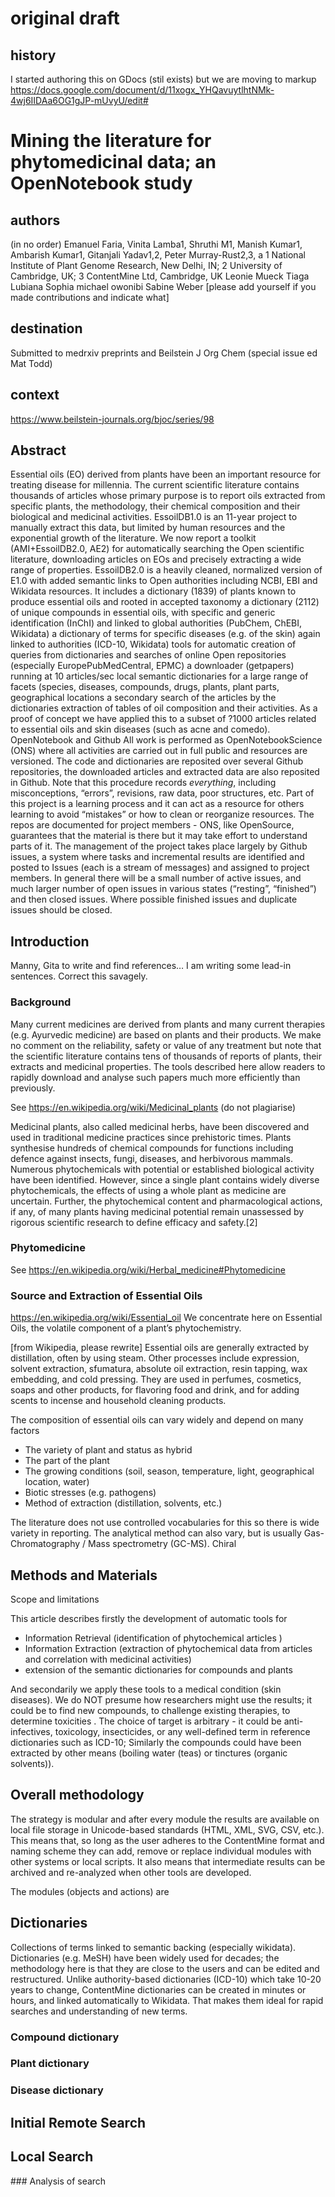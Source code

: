 # original draft 

## history

I started authoring this on GDocs (stil exists) but we are moving to markup
https://docs.google.com/document/d/11xogx_YHQavuytlhtNMk-4wj6IIDAa6OG1gJP-mUvyU/edit#

# Mining the literature for phytomedicinal data; an OpenNotebook study

## authors

(in no order) Emanuel Faria, Vinita Lamba1, Shruthi M1, Manish Kumar1, Ambarish Kumar1, Gitanjali Yadav1,2, Peter Murray-Rust2,3, a
1 National Institute of Plant Genome Research, New Delhi, IN; 2 University of Cambridge, UK; 3 ContentMine Ltd, Cambridge, UK
Leonie Mueck
Tiaga Lubiana
Sophia
michael owonibi
Sabine Weber
[please add yourself if you made contributions and indicate what]



## destination

Submitted to medrxiv preprints and Beilstein J Org Chem (special issue ed Mat Todd)

## context

https://www.beilstein-journals.org/bjoc/series/98

## Abstract

Essential oils (EO) derived from plants have been an  important resource for treating disease for millennia. The current scientific literature contains thousands of articles whose primary purpose is to report oils extracted from specific plants, the methodology, their chemical composition and their biological and medicinal activities.  EssoilDB1.0 is an 11-year project to manually extract this data, but limited by human resources and the exponential growth of the literature. We now report a toolkit  (AMI+EssoilDB2.0,  AE2)  for automatically searching the Open scientific literature, downloading articles on EOs and precisely extracting a wide range of properties.
EssoilDB2.0 is a heavily cleaned, normalized version of E1.0 with added semantic links to Open authorities including NCBI, EBI and Wikidata resources. It includes
a dictionary (1839) of plants known to produce essential oils and rooted in accepted taxonomy
a dictionary (2112) of unique compounds  in essential oils, with specific and generic identification (InChI) and linked to global authorities (PubChem, ChEBI, Wikidata)
a dictionary of terms for specific diseases (e.g. of the skin) again linked to authorities (ICD-10, Wikidata)
tools for automatic creation of  queries from dictionaries and searches of online Open repositories (especially EuropePubMedCentral, EPMC)
a downloader (getpapers)  running at 10 articles/sec
local semantic dictionaries for a large range of facets (species, diseases, compounds, drugs, plants, plant parts, geographical locations 
a secondary search of the articles by the dictionaries
extraction of tables of oil composition and their activities.
As a proof of concept we have applied this to a subset of ?1000 articles related to essential oils and skin diseases (such as acne and comedo).
OpenNotebook and Github
All work is performed as OpenNotebookScience (ONS) where all activities are carried out in full public and resources are versioned. The code and dictionaries are reposited over several Github repositories, the  downloaded articles and extracted data are also reposited in Github. Note that this procedure records *everything*, including misconceptions, “errors”, revisions, raw data, poor structures, etc. Part of this project is a learning process and it can act as a resource for others learning to avoid “mistakes” or how to clean or reorganize resources. The repos are documented for project members - ONS, like OpenSource, guarantees that the material is there but it may take effort to understand parts of it.
The management of the project takes place largely by Github issues, a system where tasks and incremental results are identified and posted to Issues (each is a stream of messages) and assigned to project members. In general there will be a small number of active issues, and much larger number of open issues in various states (“resting”, “finished”) and then closed issues. Where possible finished issues and duplicate issues should be closed.

## Introduction

Manny, Gita to write and find references… I am writing some lead-in sentences. Correct this savagely.

### Background

Many current medicines are derived from plants and many current therapies (e.g. Ayurvedic medicine) are based on plants 
and their products. We make no comment on the reliability, safety or value of any treatment but note that the scientific 
literature contains tens of thousands of reports of plants, their extracts and medicinal properties. The tools described 
here allow readers to rapidly download and analyse such papers much more efficiently than previously.


See https://en.wikipedia.org/wiki/Medicinal_plants (do not plagiarise)

Medicinal plants, also called medicinal herbs, have been discovered and used in traditional medicine practices since 
prehistoric times. Plants synthesise hundreds of chemical compounds for functions including defence against insects, 
fungi, diseases, and herbivorous mammals. Numerous phytochemicals with potential or established biological activity 
have been identified. However, since a single plant contains widely diverse phytochemicals, the effects of using a 
whole plant as medicine are uncertain. Further, the phytochemical content and pharmacological actions, if any, of 
many plants having medicinal potential remain unassessed by rigorous scientific research to define efficacy and safety.[2]

### Phytomedicine

See https://en.wikipedia.org/wiki/Herbal_medicine#Phytomedicine



### Source and Extraction of Essential Oils

https://en.wikipedia.org/wiki/Essential_oil
We concentrate here on Essential Oils, the volatile component of a plant’s phytochemistry. 

[from Wikipedia, please rewrite] Essential oils are generally extracted by distillation, often by using steam. 
Other processes include expression, solvent extraction, sfumatura, absolute oil extraction, resin tapping, wax 
embedding, and cold pressing. They are used in perfumes, cosmetics, soaps and other products, for flavoring 
food and drink, and for adding scents to incense and household cleaning products.

The composition of essential oils can vary widely and depend on many factors
* The variety of plant and status as hybrid
* The part of the plant
* The growing conditions (soil, season, temperature, light, geographical location, water)
* Biotic stresses (e.g. pathogens)
* Method of extraction (distillation, solvents, etc.)

The literature does not use controlled vocabularies for this so there is wide variety in reporting. 
The analytical method can also vary, but is usually Gas-Chromatography / Mass spectrometry (GC-MS). Chiral 

## Methods and Materials

Scope and limitations

This article describes firstly the development of automatic tools for 
* Information Retrieval (identification of phytochemical articles )
* Information Extraction (extraction of phytochemical data from articles and correlation with medicinal activities)
* extension of the semantic dictionaries for compounds and plants

And secondarily we apply these tools to a medical condition (skin diseases). We do NOT presume how researchers 
might use the results; it could be to find new compounds, to challenge existing therapies, to determine toxicities . 
The choice of target is arbitrary - it could be anti-infectives, toxicology, insecticides, or any well-defined term 
in reference dictionaries such as ICD-10; Similarly the compounds could have been extracted by other means 
(boiling water (teas) or tinctures (organic solvents)). 

## Overall methodology
The strategy is modular and after every module the results are available on local file storage in Unicode-based standards 
(HTML, XML, SVG, CSV, etc.). This means that, so long as the user adheres to the ContentMine format and naming scheme
they can add, remove or replace individual modules with other systems or local scripts. It also means that intermediate 
results can be archived and re-analyzed when other tools are developed. 

The modules (objects and actions) are

## Dictionaries

Collections of terms linked to semantic backing (especially wikidata). Dictionaries (e.g. MeSH) have been 
widely used for decades; the methodology here is that they are close to the users and can be edited and restructured. 
Unlike authority-based dictionaries (ICD-10) which take 10-20 years to change, ContentMine dictionaries can be created in minutes or hours, and linked automatically to Wikidata. That makes them ideal for rapid searches and understanding of new terms.

### Compound dictionary
### Plant dictionary
### Disease dictionary

## Initial Remote Search
## Local Search
### Analysis of search 

